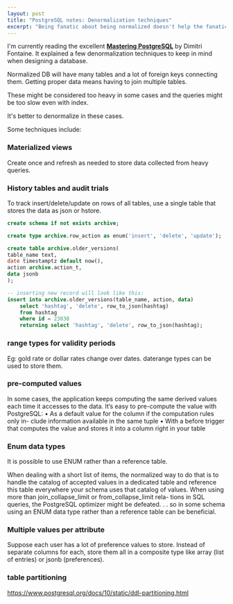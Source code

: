 ```yaml
---
layout: post
title: "PostgreSQL notes: Denormalization techniques"
excerpt: "Being fanatic about being normalized doesn't help the fanatics"
---
```



I'm currently reading the excellent [__Mastering PostgreSQL__](https://masteringpostgresql.com/) by Dimitri Fontaine. It explained a few denormalization techniques to keep in mind when designing a database.

Normalized DB will have many tables and a lot of foreign keys connecting them. Getting proper data means having to join multiple tables.

These might be considered too heavy in some cases and the queries might be too slow even with index.

It's better to denormalize in these cases.

Some techniques include:

### Materialized views
Create once and refresh as needed to store data collected from heavy queries.


### History tables and audit trials
To track insert/delete/update on rows of all tables, use a single table that stores the data as json or hstore.

```sql
create schema if not exists archive;

create type archive.row_action as enum('insert', 'delete', 'update');

create table archive.older_versions(
table_name text,
date timestamptz default now(),
action archive.action_t,
data jsonb
);

-- inserting new record will look like this:
insert into archive.older_versions(table_name, action, data)
    select 'hashtag', 'delete', row_to_json(hashtag)
    from hashtag
    where id = 23838
    returning select 'hashtag', 'delete', row_to_json(hashtag);
```


### range types for validity periods
Eg: gold rate or dollar rates change over dates. daterange types can be used to store them.


### pre-computed values
In some cases, the application keeps computing the same derived values each time it accesses to the data. It’s easy to pre-compute the value with PostgreSQL:
• As a default value for the column if the computation rules only in- clude information available in the same tuple
• With a before trigger that computes the value and stores it into a column right in your table


### Enum data types
It is possible to use ENUM rather than a reference table.

When dealing with a short list of items, the normalized way to do that is to handle the catalog of accepted values in a dedicated table and reference this table everywhere your schema uses that catalog of values.
When using more than join_collapse_limit or from_collapse_limit rela- tions in SQL queries, the PostgreSQL optimizer might be defeated. . . so in some schema using an ENUM data type rather than a reference table can be beneficial.


### Multiple values per attribute
Suppose each user has a lot of preference values to store. Instead of separate columns for each, store them all in a composite type like array (list of entries) or jsonb (preferences).

### table partitioning
https://www.postgresql.org/docs/10/static/ddl-partitioning.html
